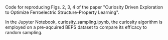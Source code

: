 Code for reproducing Figs. 2, 3, 4 of the paper "Curiosity Driven Exploration to Optimize Ferroelectric Structure-Property Learning". 

In the Jupyter Notebook, curiosity_sampling.ipynb, the curiosity algorithm is employed on a pre-aqcuired BEPS dataset to compare its efficacy to random sampling. 
